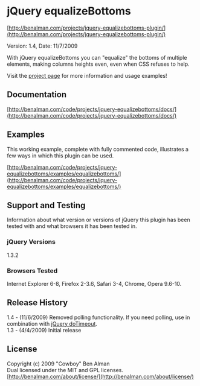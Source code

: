 # jQuery equalizeBottoms #
[http://benalman.com/projects/jquery-equalizebottoms-plugin/](http://benalman.com/projects/jquery-equalizebottoms-plugin/)

Version: 1.4, Date: 11/7/2009

With jQuery equalizeBottoms you can "equalize" the bottoms of multiple elements, making columns heights even, even when CSS refuses to help.

Visit the [project page](http://benalman.com/projects/jquery-equalizebottoms-plugin/) for more information and usage examples!


## Documentation ##
[http://benalman.com/code/projects/jquery-equalizebottoms/docs/](http://benalman.com/code/projects/jquery-equalizebottoms/docs/)


## Examples ##
This working example, complete with fully commented code, illustrates a few
ways in which this plugin can be used.

[http://benalman.com/code/projects/jquery-equalizebottoms/examples/equalizebottoms/](http://benalman.com/code/projects/jquery-equalizebottoms/examples/equalizebottoms/)  

## Support and Testing ##
Information about what version or versions of jQuery this plugin has been
tested with and what browsers it has been tested in.

### jQuery Versions ###
1.3.2

### Browsers Tested ###
Internet Explorer 6-8, Firefox 2-3.6, Safari 3-4, Chrome, Opera 9.6-10.


## Release History ##

1.4 - (11/6/2009) Removed polling functionality. If you need polling, use in combination with [jQuery doTimeout](http://benalman.com/projects/jquery-dotimeout-plugin/).  
1.3 - (4/4/2009)  Initial release


## License ##
Copyright (c) 2009 "Cowboy" Ben Alman  
Dual licensed under the MIT and GPL licenses.  
[http://benalman.com/about/license/](http://benalman.com/about/license/)
